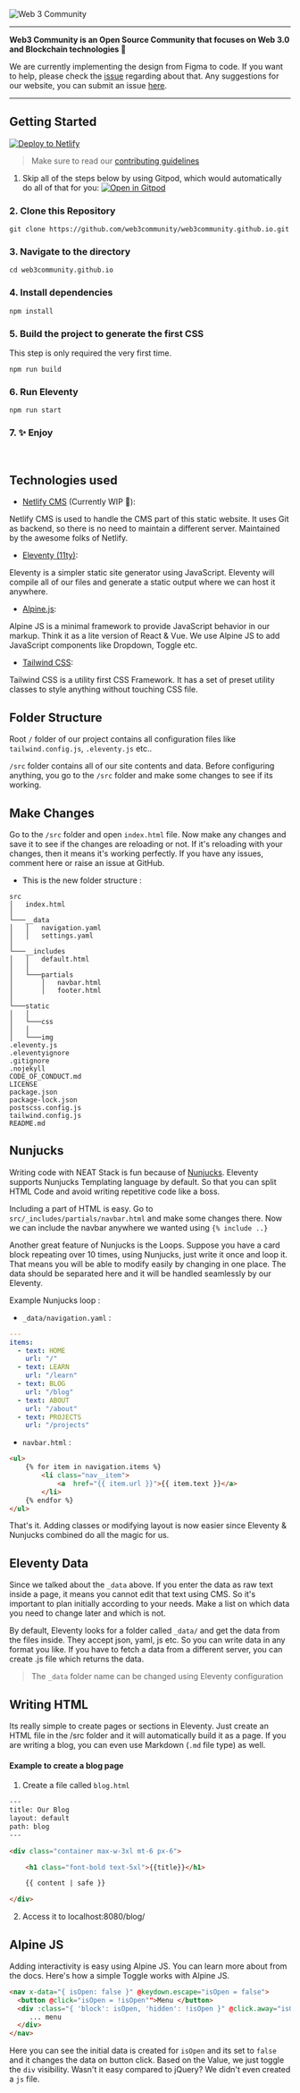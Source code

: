 <img alt="Web 3 Community" src="https://i.imgur.com/xKOfGSM.png"/>

---

<b>Web3 Community is an Open Source Community that focuses on Web 3.0 and Blockchain technologies 🚀 </b>

We are currently implementing the design from Figma to code. If you want to help, please check the [issue](https://github.com/web3community/web3community.github.io/issues/3) regarding about that. Any suggestions for our website, you can submit an issue [here](https://github.com/web3community/web3community.github.io/issues/new).

---

## Getting Started

<a href="https://app.netlify.com/start/deploy?repository=https://github.com/web3community/web3community.github.io&amp;stack=cms"><img src="https://www.netlify.com/img/deploy/button.svg" alt="Deploy to Netlify" /></a>

> Make sure to read our [contributing guidelines](https://github.com/web3community/web3community.github.io/blob/main/CONTRIBUTING.md)

1. Skip all of the steps below by using Gitpod, which would automatically do all of that for you: [![Open in Gitpod](https://gitpod.io/button/open-in-gitpod.svg)](https://gitpod.io/#https://github.com/web3community/web3community.github.io)

### 2\. Clone this Repository

```
git clone https://github.com/web3community/web3community.github.io.git
```

### 3\. Navigate to the directory

```
cd web3community.github.io
```

### 4\. Install dependencies

```
npm install
```

### 5\. Build the project to generate the first CSS

This step is only required the very first time.

```
npm run build
```

### 6\. Run Eleventy

```
npm run start
```

### 7\. ✨ Enjoy

<br />

## Technologies used

* [Netlify CMS](https://www.netlifycms.org/) (Currently WIP 🚧):

Netlify CMS is used to handle the CMS part of this static website. It uses Git as backend, so there is no need to maintain a different server. Maintained by the awesome folks of Netlify.

* [Eleventy (11ty)](https://github.com/11ty/eleventy):

Eleventy is a simpler static site generator using JavaScript. Eleventy will compile all of our files and generate a static output where we can host it anywhere.

* [Alpine.js](https://alpinejs.dev/):

Alpine JS is a minimal framework to provide JavaScript behavior in our markup. Think it as a lite version of React & Vue. We use Alpine JS to add JavaScript components like Dropdown, Toggle etc.

* [Tailwind CSS](https://tailwindcss.com/):

Tailwind CSS is a utility first CSS Framework. It has a set of preset utility classes to style anything without touching CSS file.
    
## Folder Structure

Root `/` folder of our project contains all configuration files like `tailwind.config.js`, `.eleventy.js` etc..

`/src` folder contains all of our site contents and data. Before configuring anything, you go to the `/src` folder and make some changes to see if its working.

## Make Changes

Go to the `/src` folder and open `index.html` file. Now make any changes and save it to see if the changes are reloading or not. If it's reloading with your changes, then it means it's working perfectly. If you have any issues, comment here or raise an issue at GitHub.

* This is the new folder structure :

```
src
│   index.html
│
└───__data
│   │   navigation.yaml
│   │   settings.yaml
│   
└───__includes
│   │   default.html
│   │
│   └───partials
│       │   navbar.html
│       │   footer.html
│
└───static
│   │  
│   └───css
│   │
│   └───img
.eleventy.js
.eleventyignore
.gitignore
.nojekyll
CODE_OF_CONDUCT.md
LICENSE
package.json
package-lock.json
postscss.config.js
tailwind.config.js
README.md
```

## Nunjucks

Writing code with NEAT Stack is fun because of [Nunjucks](https://mozilla.github.io/nunjucks/). Eleventy supports Nunjucks Templating language by default. So that you can split HTML Code and avoid writing repetitive code like a boss.

Including a part of HTML is easy. Go to `src/_includes/partials/navbar.html` and make some changes there. Now we can include the navbar anywhere we wanted using `{% include ..}`

Another great feature of Nunjucks is the Loops. Suppose you have a card block repeating over 10 times, using Nunjucks, just write it once and loop it. That means you will be able to modify easily by changing in one place. The data should be separated here and it will be handled seamlessly by our Eleventy.

Example Nunjucks loop :
* `_data/navigation.yaml` :
```yaml
---
items:
  - text: HOME
    url: "/"
  - text: LEARN
    url: "/learn"
  - text: BLOG
    url: "/blog"
  - text: ABOUT
    url: "/about"
  - text: PROJECTS
    url: "/projects"
```

* `navbar.html` :
```html
<ul>
    {% for item in navigation.items %}
        <li class="nav__item">
            <a  href="{{ item.url }}">{{ item.text }}</a>
        </li>
    {% endfor %}
</ul>
```

That's it. Adding classes or modifying layout is now easier since Eleventy & Nunjucks combined do all the magic for us.

## Eleventy Data

Since we talked about the `_data` above. If you enter the data as raw text inside a page, it means you cannot edit that text using CMS. So it's important to plan initially according to your needs. Make a list on which data you need to change later and which is not.

By default, Eleventy looks for a folder called `_data/` and get the data from the files inside. They accept json, yaml, js etc. So you can write data in any format you like. If you have to fetch a data from a different server, you can create .js file which returns the data.

> The `_data` folder name can be changed using Eleventy configuration

## Writing HTML

Its really simple to create pages or sections in Eleventy. Just create an HTML file in the /src folder and it will automatically build it as a page. If you are writing a blog, you can even use Markdown (`.md` file type) as well.

#### Example to create a blog page

1. Create a file called `blog.html`

```html
---
title: Our Blog
layout: default
path: blog
---

<div class="container max-w-3xl mt-6 px-6">

    <h1 class="font-bold text-5xl">{{title}}</h1>

    {{ content | safe }}

</div>
```

2. Access it to localhost:8080/blog/

## Alpine JS

Adding interactivity is easy using Alpine JS. You can learn more about from the docs. Here's how a simple Toggle works with Alpine JS.

```html
<nav x-data="{ isOpen: false }" @keydown.escape="isOpen = false">
  <button @click="isOpen = !isOpen"">Menu </button>
  <div :class="{ 'block': isOpen, 'hidden': !isOpen }" @click.away="isOpen = false" x-show.transition="true">
     ... menu
  </div>
</nav>
```

Here you can see the initial data is created for `isOpen` and its set to `false` and it changes the data on button click. Based on the Value, we just toggle the `div` visibility. Wasn't it easy compared to jQuery? We didn't even created a `js` file.
